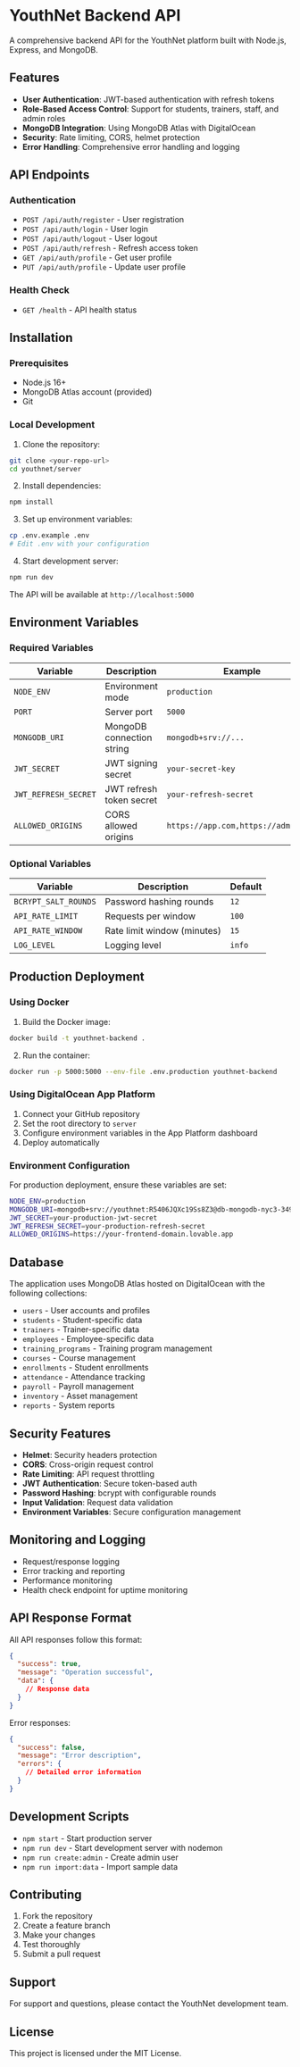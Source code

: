 
# YouthNet Backend API

A comprehensive backend API for the YouthNet platform built with Node.js, Express, and MongoDB.

## Features

- **User Authentication**: JWT-based authentication with refresh tokens
- **Role-Based Access Control**: Support for students, trainers, staff, and admin roles
- **MongoDB Integration**: Using MongoDB Atlas with DigitalOcean
- **Security**: Rate limiting, CORS, helmet protection
- **Error Handling**: Comprehensive error handling and logging

## API Endpoints

### Authentication
- `POST /api/auth/register` - User registration
- `POST /api/auth/login` - User login
- `POST /api/auth/logout` - User logout
- `POST /api/auth/refresh` - Refresh access token
- `GET /api/auth/profile` - Get user profile
- `PUT /api/auth/profile` - Update user profile

### Health Check
- `GET /health` - API health status

## Installation

### Prerequisites
- Node.js 16+ 
- MongoDB Atlas account (provided)
- Git

### Local Development

1. Clone the repository:
```bash
git clone <your-repo-url>
cd youthnet/server
```

2. Install dependencies:
```bash
npm install
```

3. Set up environment variables:
```bash
cp .env.example .env
# Edit .env with your configuration
```

4. Start development server:
```bash
npm run dev
```

The API will be available at `http://localhost:5000`

## Environment Variables

### Required Variables

| Variable | Description | Example |
|----------|-------------|---------|
| `NODE_ENV` | Environment mode | `production` |
| `PORT` | Server port | `5000` |
| `MONGODB_URI` | MongoDB connection string | `mongodb+srv://...` |
| `JWT_SECRET` | JWT signing secret | `your-secret-key` |
| `JWT_REFRESH_SECRET` | JWT refresh token secret | `your-refresh-secret` |
| `ALLOWED_ORIGINS` | CORS allowed origins | `https://app.com,https://admin.com` |

### Optional Variables

| Variable | Description | Default |
|----------|-------------|---------|
| `BCRYPT_SALT_ROUNDS` | Password hashing rounds | `12` |
| `API_RATE_LIMIT` | Requests per window | `100` |
| `API_RATE_WINDOW` | Rate limit window (minutes) | `15` |
| `LOG_LEVEL` | Logging level | `info` |

## Production Deployment

### Using Docker

1. Build the Docker image:
```bash
docker build -t youthnet-backend .
```

2. Run the container:
```bash
docker run -p 5000:5000 --env-file .env.production youthnet-backend
```

### Using DigitalOcean App Platform

1. Connect your GitHub repository
2. Set the root directory to `server`
3. Configure environment variables in the App Platform dashboard
4. Deploy automatically

### Environment Configuration

For production deployment, ensure these variables are set:

```bash
NODE_ENV=production
MONGODB_URI=mongodb+srv://youthnet:R5406JQXc19Ss8Z3@db-mongodb-nyc3-34944-ffbfb8c2.mongo.ondigitalocean.com/youthnet?tls=true&authSource=admin&replicaSet=db-mongodb-nyc3-34944
JWT_SECRET=your-production-jwt-secret
JWT_REFRESH_SECRET=your-production-refresh-secret
ALLOWED_ORIGINS=https://your-frontend-domain.lovable.app
```

## Database

The application uses MongoDB Atlas hosted on DigitalOcean with the following collections:

- `users` - User accounts and profiles
- `students` - Student-specific data
- `trainers` - Trainer-specific data  
- `employees` - Employee-specific data
- `training_programs` - Training program management
- `courses` - Course management
- `enrollments` - Student enrollments
- `attendance` - Attendance tracking
- `payroll` - Payroll management
- `inventory` - Asset management
- `reports` - System reports

## Security Features

- **Helmet**: Security headers protection
- **CORS**: Cross-origin request control
- **Rate Limiting**: API request throttling
- **JWT Authentication**: Secure token-based auth
- **Password Hashing**: bcrypt with configurable rounds
- **Input Validation**: Request data validation
- **Environment Variables**: Secure configuration management

## Monitoring and Logging

- Request/response logging
- Error tracking and reporting
- Performance monitoring
- Health check endpoint for uptime monitoring

## API Response Format

All API responses follow this format:

```json
{
  "success": true,
  "message": "Operation successful",
  "data": {
    // Response data
  }
}
```

Error responses:

```json
{
  "success": false,
  "message": "Error description",
  "errors": {
    // Detailed error information
  }
}
```

## Development Scripts

- `npm start` - Start production server
- `npm run dev` - Start development server with nodemon
- `npm run create:admin` - Create admin user
- `npm run import:data` - Import sample data

## Contributing

1. Fork the repository
2. Create a feature branch
3. Make your changes
4. Test thoroughly
5. Submit a pull request

## Support

For support and questions, please contact the YouthNet development team.

## License

This project is licensed under the MIT License.
